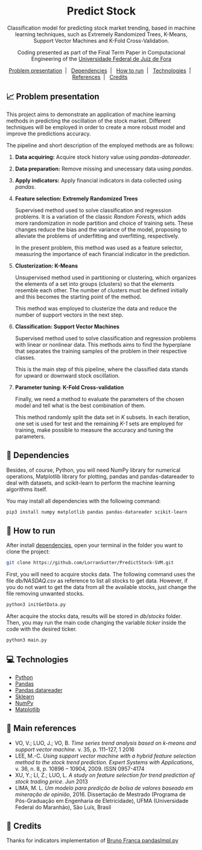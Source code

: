 <h1 align="center">
    Predict Stock
</h1>

<p align="center">
    Classification model for predicting stock market trending, based in machine learning techniques, such as Extremely Randomized Trees, K-Means, Support Vector Machines and K-Fold Cross-Validation.
</p>

<p align="center">
    Coding presented as part of the Final Term Paper in Computacional Engineering of the <a href='http://www.ufjf.br/ufjf/'>Universidade Federal de Juiz de Fora</a>
</p>

<p align="center">
    <a href="#chart_with_upwards_trend-problem-presentation">Problem presentation</a>&nbsp;&nbsp;|&nbsp;&nbsp;
    <a href="#pencil-dependencies">Dependencies</a>&nbsp;&nbsp;|&nbsp;&nbsp;
    <a href="#runner-how-to-run">How to run</a>&nbsp;&nbsp;|&nbsp;&nbsp;
    <a href="#computer-technologies">Technologies</a>&nbsp;&nbsp;|&nbsp;&nbsp;
    <a href="#book-main-references">References</a>&nbsp;&nbsp;|&nbsp;&nbsp;
    <a href="#cookie-credits">Credits</a>&nbsp;&nbsp;
</p>

## :chart_with_upwards_trend: Problem presentation

This project aims to demonstrate an application of machine learning methods in predicting the oscillation of the stock market. Different techniques will be employed in order to create a more robust model and improve the predictions accuracy.

The pipeline and short description of the employed methods are as follows:

1. **Data acquiring:** Acquire stock history value using *pandas-datareader*.

2. **Data preparation:** Remove missing and unecessary data using *pandas*.

3. **Apply indicators:** Apply financial indicators in data collected using *pandas*.

4. **Feature selection: Extremely Randomized Trees**

    Supervised method used to solve classification and regression problems. It is a variation of the classic *Random Forests*, which adds more randomization in node partition and choice of training sets. These changes reduce the bias and the variance of the model, proposing to alleviate the problems of underfitting and overfitting, respectively.

    In the present problem, this method was used as a feature selector, measuring the importance of each financial indicator in the prediction.

5. **Clusterization: K-Means**

    Unsupervised method used in partitioning or clustering, which organizes the elements of a set into groups (clusters) so that the elements resemble each other. The number of clusters must be defined initially and this becomes the starting point of the method.

    This method was employed to clusterize the data and reduce the number of support vectors in the next step.

6. **Classification: Support Vector Machines**

    Supervised method used to solve classification and regression problems with linear or nonlinear data. This methods aims to find the hyperplane that separates the training samples of the problem in their respective classes.
    
    This is the main step of this pipeline, where the classified data stands for upward or downward stock oscillation.

7. **Parameter tuning: K-Fold Cross-validation**

    Finally, we need a method to evaluate the parameters of the chosen model and tell what is the best combination of them.

    This method randomly split the data set in *K* subsets. In each iteration, one set is used for test and the remaining *K-1* sets are employed for training, make possible to measure the accuracy and tuning the parameters.

## :pencil: Dependencies

Besides, of course, Python, you will need NumPy library for numerical operations, Matplotlib library for plotting, pandas and pandas-datareader to deal with datasets, and scikit-learn to perform the machine learning algorithms itself.

You may install all dependencies with the following command:

```sh
pip3 install numpy matplotlib pandas pandas-datareader scikit-learn
```

## :runner: How to run

After install <a href="#pencil-dependencies">dependencies</a>, open your terminal in the folder you want to clone the project:

```sh
git clone https://github.com/LorranSutter/PredictStock-SVM.git
```

First, you will need to acquire stocks data. The following command uses the file *db/NASDAQ.csv* as reference to list all stocks to get data. However, if you do not want to get the data from all the available stocks, just change the file removing unwanted stocks.

```sh
python3 initGetData.py
```

After acquire the stocks data, results will be stored in *db/stocks* folder. Then, you may run the main code changing the variable *ticker* inside the code with the desired ticker.

```sh
python3 main.py
```

## :computer: Technologies

- [Python](https://www.python.org/)
- [Pandas](https://pandas.pydata.org/)
- [Pandas datareader](https://pandas-datareader.readthedocs.io/en/latest/)
- [Sklearn](https://scikit-learn.org/stable/)
- [NumPy](https://numpy.org/)
- [Matplotlib](https://matplotlib.org/)

## :book: Main references

- VO, V.; LUO, J.; VO, B. *Time series trend analysis based on k-means and support vector machine*. v. 35, p. 111–127, 1 2016
- LEE, M.-C. *Using support vector machine with a hybrid feature selection method to the stock trend prediction. Expert Systems with Applications*, v. 36, n. 8, p. 10896 – 10904, 2009. ISSN 0957-4174
- XU, Y.; LI, Z.; LUO, L. *A study on feature selection for trend prediction of stock trading price*. Jun 2013
- LIMA, M. L. *Um modelo para predição de bolsa de valores baseado em mineração de opinião*, 2016. Dissertação de Mestrado (Programa de Pós-Graduação em Engenharia de Eletricidade), UFMA (Universidade Federal do Maranhão), São Luı́s, Brasil

## :cookie: Credits

Thanks for indicators implementation of [Bruno Franca pandasImpl.py](https://github.com/panpanpandas/ultrafinance/blob/master/ultrafinance/pyTaLib/pandasImpl.py)